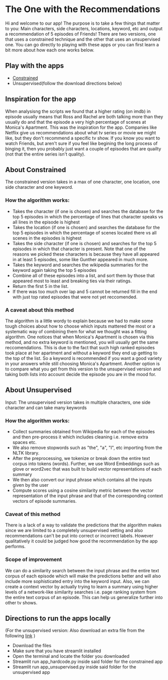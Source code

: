 # The One with the Recommendations

Hi and welcome to our app! The purpose is to take a few things that matter to you: Main characters, side characters, locations, keyword, etc and output a recommendation of 5 episodes of Friends!  There are two versions, one that uses a constrained technique and the other that uses an unsupervised one.  You can go directly to playing with these apps or you can first learn a bit more about how each one works below.

## Play with the apps
- [Constrained](https://afternoon-inlet-95580.herokuapp.com/) 
- Unsupervised(follow the download directions below)

## Inspiration for the app
When analysisng the scripts we found that a higher rating (on imdb) in episode usually means that Ross and Rachel are both talking more than they usually do and that the episode a very high percentage of scenes at Monica's Apartment.  This was the inspiration for the app. Companies like Netflix give us recommendations about what tv series or movie we might like, but they don't recommend a specific tv show.  If you know you want to watch Friends, but aren't sure if you feel like begining the long process of binging it, then you probably just want a couple of episodes that are quailty (not that the entire series isn't quality).  

## About Constrained
The constrained version takes in a max of one character, one location, one side character and one keyword.

### How the algorithm works:
- Takes the character (if one is chosen) and searches the database for the top 5 episodes in which the percentage of lines that character speaks vs all lines in the episode is highest
- Takes the location (if one is chosen) and searches the database for the top 5 episodes in which the percentage of scenes located there vs all scenes in the episodes is highest
- Takes the side character (if one is chosen) and searches for the top 5 episodes in which that character is present.  Note that one of the reasons we picked these characters is because they have all appeared in at least 5 episodes, some like Gunther appeared in much more.
- Takes the keyword and searches the wikipedia summaries for the keyword again taking the top 5 episodes 
- Combine all of these episodes into a list, and sort them by those that appeared most to least and breaking ties via their ratings.  
- Return the first 5 in the list.
- If there was too much over lap and 5 cannot be returned fill in the end with just top rated episodes that were not yet reccomended.

### A caveat about this method
The algorithm is a little wordy to explain because we had to make some tough choices about how to choose which inputs mattered the most or a systematic way of combining them for what we thought was a fitting algorithm.  One notices that when Monica's Apartment is chosen via this method, and no extra keyword is mentioned, you will usually get the same reccomendations.  This is due to the fact that such high ranked episodes took place at her apartment and without a keyword they end up getting to the top of the list.  So a keyword is recommended if you want a good variety in your answers while still choosing Monica's Apartment.  Another option is to compare what you get from this version to the unsupervised version and taking both lists into account decide the episode you are in the mood for.




## About Unsupervised 
Input: The unsupervised version takes in multiple characters, one side character and can take many keywords

### How the algorithm works:
- Collect summaries obtained from Wikipedia for each of the episodes and then pre-process it which includes cleaning i.e. remove extra spaces etc. 
- We also remove stopwords such as "the", "a", "I", etc importing from the NLTK library.
- After the preprocessing, we tokenize or break down the entire text corpus into tokens (words). Further, we use Word Embeddings such as glove or word2vec that was built to build vector representations of each summary
- We then also convert our input phrase which contains all the inputs given by the user 
- Compute scores using a cosine similarity metric between the vector representation of the input phrase and that of the corresponding context vectors of episode summaries. 


### Caveat of this method
There is a lack of a way to validate the predictions that the algorithm makes since we are limited to a completely unsupervised setting and also recommendations can't be put into correct or incorrect labels. However qualitatively it could be judged how good the recommendation by the app performs.


### Scope of improvement
We can do a similarity search between the input phrase and the entire text corpus of each episode which will make the predictions better and will also include more sophisticated entry into the keyword input. Also, we can create a context vector by actually trying to learn a summary using higher levels of a network-like similarity searches i.e. page ranking system from the entire text corpus of an episode. This can help us generalize further into other tv shows.



## Directions to run the apps locally
(For the unsupervised version: Also download an extra file from the following [link](https://drive.google.com/file/d/1yzXSCxyfqut0KvPiVYQ2q6B2KC3ZDxvJ/view?usp=sharing) )

- Download the files 
- Make sure that you have streamlit installed 
- Open the terminal and locate the folder you downloaded
- Streamlit run app_hardcode.py inside said folder for the constrained app
- Streamlit run app_unsupervised.py inside said folder for the unsupervised app





